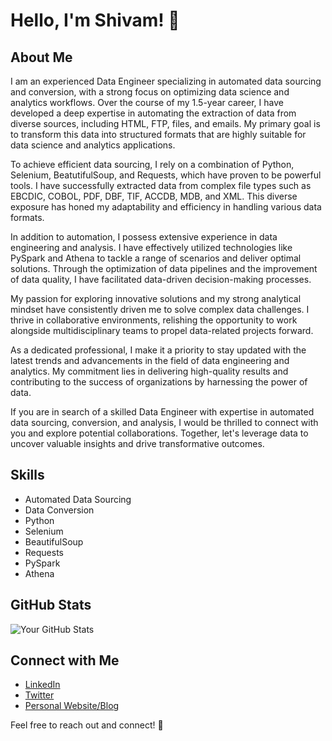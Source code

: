 # Hello, I'm Shivam! 👋

## About Me
I am an experienced Data Engineer specializing in automated data sourcing and conversion, with a strong focus on optimizing data science and analytics workflows. Over the course of my 1.5-year career, I have developed a deep expertise in automating the extraction of data from diverse sources, including HTML, FTP, files, and emails. My primary goal is to transform this data into structured formats that are highly suitable for data science and analytics applications.

To achieve efficient data sourcing, I rely on a combination of Python, Selenium, BeatutifulSoup, and Requests, which have proven to be powerful tools. I have successfully extracted data from complex file types such as EBCDIC, COBOL, PDF, DBF, TIF, ACCDB, MDB, and XML. This diverse exposure has honed my adaptability and efficiency in handling various data formats.

In addition to automation, I possess extensive experience in data engineering and analysis. I have effectively utilized technologies like PySpark and Athena to tackle a range of scenarios and deliver optimal solutions. Through the optimization of data pipelines and the improvement of data quality, I have facilitated data-driven decision-making processes.

My passion for exploring innovative solutions and my strong analytical mindset have consistently driven me to solve complex data challenges. I thrive in collaborative environments, relishing the opportunity to work alongside multidisciplinary teams to propel data-related projects forward.

As a dedicated professional, I make it a priority to stay updated with the latest trends and advancements in the field of data engineering and analytics. My commitment lies in delivering high-quality results and contributing to the success of organizations by harnessing the power of data.

If you are in search of a skilled Data Engineer with expertise in automated data sourcing, conversion, and analysis, I would be thrilled to connect with you and explore potential collaborations. Together, let's leverage data to uncover valuable insights and drive transformative outcomes.

## Skills
- Automated Data Sourcing
- Data Conversion
- Python
- Selenium
- BeautifulSoup
- Requests
- PySpark
- Athena

## GitHub Stats
![Your GitHub Stats](https://github-readme-stats.vercel.app/api?username=your-username&show_icons=true&theme=radical)

## Connect with Me
- [LinkedIn](https://www.linkedin.com/in/your-linkedin-profile)
- [Twitter](https://twitter.com/your-twitter-handle)
- [Personal Website/Blog](https://www.yourwebsite.com)

Feel free to reach out and connect! 🚀
